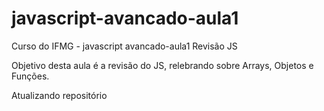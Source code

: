 # javascript-avancado-aula1
Curso do IFMG - javascript avancado-aula1 Revisão JS 

Objetivo desta aula é a revisão do JS, relebrando sobre Arrays, Objetos e Funções.<br>
<p>Atualizando repositório</p>

